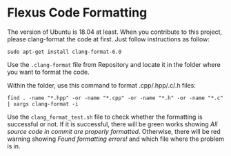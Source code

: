 # Flexus Code Formatting #

The version of Ubuntu is 18.04 at least.
When you contribute to this project, please clang-format the code at first. Just follow instructions as follow:

`sudo apt-get install clang-format-6.0`

Use the `.clang-format` file from Repository and locate it in the folder where you want to format the code.

Within the folder, use this command to format .cpp/.hpp/.c/.h files:

`find . -name "*.hpp" -or -name "*.cpp" -or -name "*.h" -or -name "*.c" | xargs clang-format -i`

Use the `clang_format_test.sh` file to check whether the formatting is successful or not. If it is successful, there will be green works showing *All source code in commit are properly formatted*. Otherwise, there will be red warning showing *Found formatting errors!* and which file where the problem is in.
